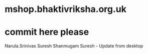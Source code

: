 # mshop.bhaktivriksha.org.uk
# commit here please
Narula.Srinivas
Suresh Shanmugam
Suresh - Update from desktop